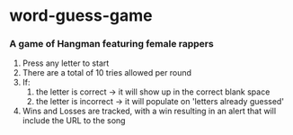 # word-guess-game
### A game of Hangman featuring female rappers
<ol>
<li>Press any letter to start</li>
<li>There are a total of 10 tries allowed per round</li>
<li>If:
<ol>
<li>the letter is correct -> it will show up in the correct blank space</li>
<li>the letter is incorrect -> it will populate on 'letters already guessed'</li>
</ol>
</li>
<li>Wins and Losses are tracked, with a win resulting in an alert that will include the URL to the song</li>
</ol>

